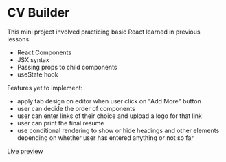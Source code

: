 # CV Builder 

This mini project involved practicing basic React learned in previous lessons:
- React Components
- JSX syntax
- Passing props to child components
- useState hook

Features yet to implement:
- apply tab design on editor when user click on "Add More" button
- user can decide the order of components
- user can enter links of their choice and upload a logo for that link
- user can print the final resume
- use conditional rendering to show or hide headings and other elements depending on whether user has entered anything or not so far

[Live preview](https://odin-cv-builder.netlify.app/)

